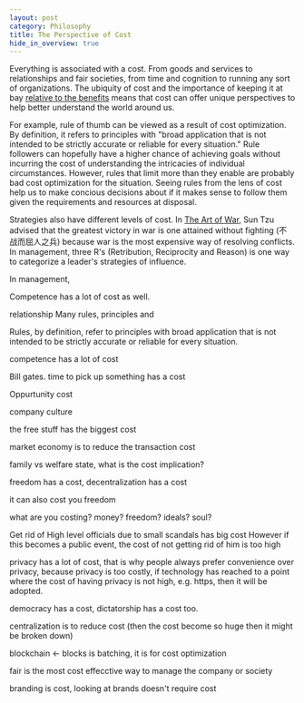 ```yaml
---
layout: post
category: Philosophy
title: The Perspective of Cost
hide_in_overview: true
---
```


Everything is associated with a cost. From goods and services to
relationships and fair societies, from time and cognition to running
any sort of organizations. The ubiquity of cost and the importance of
keeping it at bay [relative to the
benefits](https://en.wikipedia.org/wiki/Benefit%E2%80%93cost_ratio)
means that cost can offer unique perspectives to help better
understand the world around us.

For example, rule of thumb can be viewed as a result of cost
optimization. By definition, it refers to principles with "broad
application that is not intended to be strictly accurate or reliable
for every situation." Rule followers can hopefully have a higher
chance of achieving goals without incurring the cost of understanding
the intricacies of individual circumstances. However, rules that limit
more than they enable are probably bad cost optimization for the
situation. Seeing rules from the lens of cost help us to make concious
decisions about if it makes sense to follow them given the
requirements and resources at disposal.

Strategies also have different levels of cost. In [The Art of
War](https://en.wikipedia.org/wiki/The_Art_of_War), Sun Tzu advised
that the greatest victory in war is one attained without fighting (不
战而屈人之兵) because war is the most expensive way of resolving
conflicts. In management, three R's (Retribution, Reciprocity and
Reason) is one way to categorize a leader's strategies of influence. 




In management, 


Competence has a lot of cost as well.

relationship Many rules, principles and 

Rules, by definition, refer to principles with broad application that
is not intended to be strictly accurate or reliable for every
situation.

competence has a lot of cost


Bill gates. time to pick up something has a cost

Oppurtunity cost

company culture

the free stuff has the biggest cost


market economy is to reduce the transaction cost

family vs welfare state, what is the cost implication?

freedom has a cost, decentralization has a cost

it can also cost you freedom

what are you costing? money? freedom? ideals? soul?

Get rid of High level officials due to small scandals has big cost
However if this becomes a public event, the cost of not getting rid of him is too high


privacy has a lot of cost, that is why people always prefer convenience over privacy, because privacy
is too costly, if technology has reached to a point where the cost of having privacy is not high, e.g.
https, then it will be adopted.

democracy has a cost, dictatorship has a cost too.

centralization is to reduce cost (then the cost become so huge then it might be broken down)


blockchain <- blocks is batching, it is for cost optimization

fair is the most cost effecctive way to manage the company or society

branding is cost, looking at brands doesn't require cost

